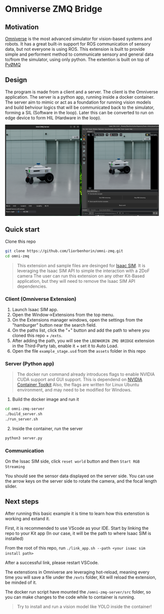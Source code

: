 # Omniverse ZMQ Bridge

## Motivation

[Omniverse](https://www.nvidia.com/en-eu/omniverse/) is the most advanced simulator for vision-based systems and robots.
It has a great built-in support for ROS communication of sensory data, but not everyone is using ROS.
This extension is built to provide simple and performent method to communicate sensory and general data to/from the simulator, using only python.
The extention is built on top of [PyØMQ](https://pyzmq.readthedocs.io/en/latest/)

## Design

The program is made from a client and a server.
The client is the Omniverse application.
The server is a python app, running inside a docker container.
The server aim to mimic or act as a foundation for running vision models and build behviour logics that will be communicated back to the simulator, forming a SIL (Software in the loop).
Later this can be converted to run on edge device to form HIL (Hardware in the loop).

![alt text](exts/lbenhorin.nvidia.zmq_bridge/data/preview.png)

## Quick start

Clone this repo 
``` bash
git clone https://github.com/liorbenhorin/omni-zmq.git
cd omni-zmq
```

> This extension and sample files are desinged for [Isaac SIM](https://docs.omniverse.nvidia.com/isaacsim/latest/index.html).
> It is leveraging the Isaac SIM API to simple the interaction with a 2DoF camera
> The user can run this extension on any other Kit-Based application, but they will
> need to remove the Isaac SIM API dependencies.


### Client (Omniverse Extension)

1. Launch Isaac SIM app.
2. Open the Window->Extensions from the top menu.
3. On the Extensions manager windows, open the settings from the "hamburger" button near the search field.
4. On the paths list, click the "+" button and add the path to where you cloned this repo + `/exts`.
5. After adding the path, you will see the `LBENHORIN ZMQ BRIDGE` extension in the Third-Party tab, enable it + set it to Auto Load. 
6. Open the file `example_stage.usd` from the `assets` folder in this repo

### Server (Python app)

> The docker run command already introduces flags to enable NVIDIA CUDA support and GUI support.
> This is dependend on [NVIDIA Container Toolkit](https://docs.nvidia.com/datacenter/cloud-native/container-toolkit/latest/install-guide.html)
> Also, the flags are written for Linux Ubuntu environment, and may need to be modified for Windows.

1. Build the docker image and run it 
```bash
cd omni-zmq-server
./build_server.sh
./run_server.sh
```
2. Inside the container, run the server 
```bash
python3 server.py
```

### Communication
On the Issac SIM side, click `reset world` button and then `Start RGB Streaming`

You should see the sensor data displayed on the server side.
You can use the arrow keys on the server side to rotate the camera, and the focal length slider.



## Next steps

After running this basic example it is time to learn how this extenstion is working and extand it.

First, it is recommended to use VScode as your IDE.
Start by linking the repo to your Kit app (In our case, it will be the path to where Isaac SIM is installed)

From the root of this repo, run
`./link_app.sh --path <your isaac sim install path>`

After a successful link, please restart VSCode.

The extenstions in Omniverse are leveraging hot-reload, meaning every time you will save a file under the `/exts` folder, Kit will reload the extension, be minded of it.

The docker run script have mounted the `/omni-zmq-server/src` folder, so you can make changes to the code while to container is running.


> Try to install and run a vision model like YOLO inside the container!